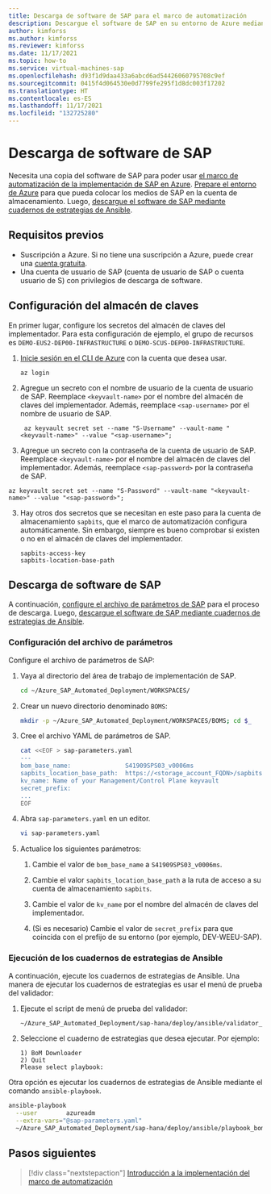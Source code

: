 ```yaml
---
title: Descarga de software de SAP para el marco de automatización
description: Descargue el software de SAP en su entorno de Azure mediante cuadernos de estrategias de Ansible para usar el marco de automatización de la implementación de SAP en Azure.
author: kimforss
ms.author: kimforss
ms.reviewer: kimforss
ms.date: 11/17/2021
ms.topic: how-to
ms.service: virtual-machines-sap
ms.openlocfilehash: d93f1d9daa433a6abcd6ad54426060795708c9ef
ms.sourcegitcommit: 0415f4d064530e0d7799fe295f1d8dc003f17202
ms.translationtype: HT
ms.contentlocale: es-ES
ms.lasthandoff: 11/17/2021
ms.locfileid: "132725280"
---
```

# <a name="download-sap-software"></a>Descarga de software de SAP

Necesita una copia del software de SAP para poder usar [el marco de automatización de la implementación de SAP en Azure](automation-deployment-framework.md). [Prepare el entorno de Azure](#configure-key-vault) para que pueda colocar los medios de SAP en la cuenta de almacenamiento. Luego, [descargue el software de SAP mediante cuadernos de estrategias de Ansible](#download-sap-software).

## <a name="prerequisites"></a>Requisitos previos

- Suscripción a Azure. Si no tiene una suscripción a Azure, puede crear una [cuenta gratuita](https://azure.microsoft.com/free/?WT.mc_id=A261C142F).
- Una cuenta de usuario de SAP (cuenta de usuario de SAP o cuenta usuario de S) con privilegios de descarga de software.

## <a name="configure-key-vault"></a>Configuración del almacén de claves

En primer lugar, configure los secretos del almacén de claves del implementador. Para esta configuración de ejemplo, el grupo de recursos es `DEMO-EUS2-DEP00-INFRASTRUCTURE` o `DEMO-SCUS-DEP00-INFRASTRUCTURE`.

1. [Inicie sesión en el CLI de Azure](/cli/azure/authenticate-azure-cli) con la cuenta que desea usar.

    ```azurecli-interactive
    az login
    ```

1. Agregue un secreto con el nombre de usuario de la cuenta de usuario de SAP. Reemplace `<keyvault-name>` por el nombre del almacén de claves del implementador. Además, reemplace `<sap-username>` por el nombre de usuario de SAP.

    ```azurecli-interactive
     az keyvault secret set --name "S-Username" --vault-name "<keyvault-name>" --value "<sap-username>";
    ```

2. Agregue un secreto con la contraseña de la cuenta de usuario de SAP. Reemplace `<keyvault-name>` por el nombre del almacén de claves del implementador. Además, reemplace `<sap-password>` por la contraseña de SAP.

```azurecli-interactive
az keyvault secret set --name "S-Password" --vault-name "<keyvault-name>" --value "<sap-password>";
```

3. Hay otros dos secretos que se necesitan en este paso para la cuenta de almacenamiento `sapbits`, que el marco de automatización configura automáticamente. Sin embargo, siempre es bueno comprobar si existen o no en el almacén de claves del implementador.

    ```azurecli-interactive
    sapbits-access-key
    sapbits-location-base-path
    ```

## <a name="download-sap-software"></a>Descarga de software de SAP

A continuación, [configure el archivo de parámetros de SAP](#configure-parameters-file) para el proceso de descarga. Luego, [descargue el software de SAP mediante cuadernos de estrategias de Ansible](#download-sap-software). 

### <a name="configure-parameters-file"></a>Configuración del archivo de parámetros

Configure el archivo de parámetros de SAP:

1. Vaya al directorio del área de trabajo de implementación de SAP.

    ```bash
    cd ~/Azure_SAP_Automated_Deployment/WORKSPACES/
    ```

1. Crear un nuevo directorio denominado `BOMS`:

    ```bash
    mkdir -p ~/Azure_SAP_Automated_Deployment/WORKSPACES/BOMS; cd $_
    ```

1. Cree el archivo YAML de parámetros de SAP.

    ```bash
    cat <<EOF > sap-parameters.yaml
    ---
    bom_base_name:               S41909SPS03_v0006ms
    sapbits_location_base_path:  https://<storage_account_FQDN>/sapbits
    kv_name: Name of your Management/Control Plane keyvault
    secret_prefix:
    ...
    EOF
    ```

1. Abra `sap-parameters.yaml` en un editor.

    ```bash
    vi sap-parameters.yaml
    ``` 

1. Actualice los siguientes parámetros:

    1. Cambie el valor de `bom_base_name` a `S41909SPS03_v0006ms`.

    2. Cambie el valor `sapbits_location_base_path` a la ruta de acceso a su cuenta de almacenamiento `sapbits`.

    3. Cambie el valor de `kv_name` por el nombre del almacén de claves del implementador.
   
   4. (Si es necesario) Cambie el valor de `secret_prefix` para que coincida con el prefijo de su entorno (por ejemplo, DEV-WEEU-SAP).
   
### <a name="execute-ansible-playbooks"></a>Ejecución de los cuadernos de estrategias de Ansible

A continuación, ejecute los cuadernos de estrategias de Ansible. Una manera de ejecutar los cuadernos de estrategias es usar el menú de prueba del validador:

1. Ejecute el script de menú de prueba del validador:

    ```bash
    ~/Azure_SAP_Automated_Deployment/sap-hana/deploy/ansible/validator_test_menu.sh
    ```

1. Seleccione el cuaderno de estrategias que desea ejecutar. Por ejemplo:
    
    ```output
    1) BoM Downloader
    2) Quit
    Please select playbook: 
    ```


Otra opción es ejecutar los cuadernos de estrategias de Ansible mediante el comando `ansible-playbook`. 

```bash
ansible-playbook                                                                                   \
  --user        azureadm                                                                           \
  --extra-vars="@sap-parameters.yaml"                                                              \
  ~/Azure_SAP_Automated_Deployment/sap-hana/deploy/ansible/playbook_bom_downloader.yaml
```

## <a name="next-steps"></a>Pasos siguientes

> [!div class="nextstepaction"]
> [Introducción a la implementación del marco de automatización](automation-get-started.md)
